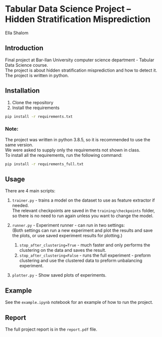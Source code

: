 # Tabular Data Science Project – Hidden Stratification Misprediction

Ella Shalom

## Introduction

Final project at Bar-Ilan University computer science department - Tabular Data Science course.
<br />The project is about hidden stratification misprediction and how to detect it. <br />The project is written in
python.

## Installation

1. Clone the repository
2. Install the requirements

```bash
pip install -r requirements.txt
```

### Note:

The project was written in python 3.8.5, so it is recommended to use the same version.<br />
We were asked to supply only the requirements not shown in class.<br />
To install all the requirements, run the following command:

```bash 
pip install -r requirements_full.txt
```

## Usage

There are 4 main scripts:

1. `trainer.py` - trains a model on the dataset to use as feature extractor if needed.<br />
   The relevant checkpoints are saved in the `training/checkpoints` folder, so there is no need to run again unless you
   want to change the model.
2. `runner.py` - Experiment runner - can run in two settings: <br />
   (Both settings can run a new experiment and plot the results and save the plots, or use saved experiment results for
   plotting.)<br />

    1. `stop_after_clustering=True` - much faster and only performs the clustering on the data and saves the
       result.<br />
    2. `stop_after_clustering=False` - runs the full experiment - preform clustering and use the clustered data to
       preform unbalancing experiment.<br />
3. `plotter.py` - Show saved plots of experiments.<br />

## Example

See the `example.ipynb` notebook for an example of how to run the project.

## Report

The full project report is in the `report.pdf` file.
